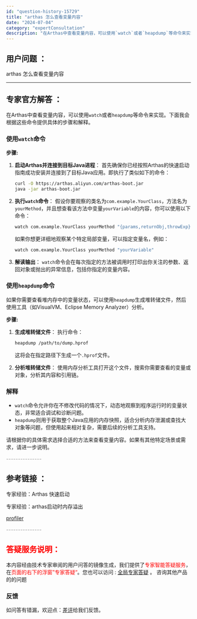 ```yaml
---
id: "question-history-15729"
title: "arthas 怎么查看变量内容"
date: "2024-07-04"
category: "expertConsultation"
description: "在Arthas中查看变量内容，可以使用`watch`或者`heapdump`等命令来实现。下面我会根据这些命令提供具体的步骤和解释。### 使用`watch`命令**步骤:**1. **启动Arthas并连接到目标Java进程**：   首先确保你已经按照Arthas的快速启动指南成功安装并连接到了"
---
```


## 用户问题 ：

arthas 怎么查看变量内容

---

## 专家官方解答 ：

在Arthas中查看变量内容，可以使用`watch`或者`heapdump`等命令来实现。下面我会根据这些命令提供具体的步骤和解释。

### 使用`watch`命令

**步骤:**

1. **启动Arthas并连接到目标Java进程**：
   首先确保你已经按照Arthas的快速启动指南成功安装并连接到了目标Java应用。即执行了类似如下的命令：

   ```bash
   curl -O https://arthas.aliyun.com/arthas-boot.jar
   java -jar arthas-boot.jar
   ```

2. **执行`watch`命令**：
   假设你要观察的类名为`com.example.YourClass`，方法名为`yourMethod`，并且想查看该方法中变量`yourVariable`的内容，你可以使用以下命令：
   ```bash
   watch com.example.YourClass yourMethod "{params,returnObj,throwExp}"
   ```
   如果你想更详细地观察某个特定局部变量，可以指定变量名，例如：
   ```bash
   watch com.example.YourClass yourMethod "yourVariable"
   ```
3. **解读输出**：
   `watch`命令会在每次指定的方法被调用时打印出你关注的参数、返回对象或抛出的异常信息，包括你指定的变量内容。

### 使用`heapdump`命令

如果你需要查看堆内存中的变量状态，可以使用`heapdump`生成堆转储文件，然后使用工具（如VisualVM、Eclipse Memory Analyzer）分析。

**步骤:**

1. **生成堆转储文件**：
   执行命令：

   ```bash
   heapdump /path/to/dump.hprof
   ```

   这将会在指定路径下生成一个`.hprof`文件。

2. **分析堆转储文件**：
   使用内存分析工具打开这个文件，搜索你需要查看的变量或对象，分析其内容和引用链。

### 解释

- `watch`命令允许你在不修改代码的情况下，动态地观察到程序运行时的变量状态，非常适合调试和诊断问题。
- `heapdump`则用于获取整个Java应用的内存快照，适合分析内存泄漏或查找大对象等问题，但使用起来相对复杂，需要后续的分析工具支持。

请根据你的具体需求选择合适的方法来查看变量内容。如果有其他特定场景或需求，请进一步说明。

<font color="#949494">---------------</font>

## 参考链接 ：

专家经验：Arthas 快速启动

专家经验：arthas启动时内存溢出

[profiler](../profiler.md)

<font color="#949494">---------------</font>

## <font color="#FF0000">答疑服务说明：</font>

本内容经由技术专家审阅的用户问答的镜像生成，我们提供了<font color="#FF0000">专家智能答疑服务</font>，在<font color="#FF0000">页面的右下的浮窗”专家答疑“</font>。您也可以访问 : [全局专家答疑](https://answer.opensource.alibaba.com/docs/intro) 。 咨询其他产品的的问题

### 反馈

如问答有错漏，欢迎点：[差评](https://ai.nacos.io/user/feedbackByEnhancerGradePOJOID?enhancerGradePOJOId=16089)给我们反馈。
